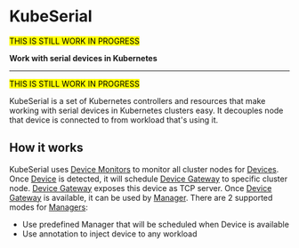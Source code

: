 # KubeSerial 

<mark>THIS IS STILL WORK IN PROGRESS</mark>

<b>Work with serial devices in Kubernetes</b>

---

<mark>THIS IS STILL WORK IN PROGRESS</mark>

KubeSerial is a set of Kubernetes controllers and resources that make working with serial devices in Kubernetes clusters easy. It decouples node that device is connected to from workload that's using it.

## How it works

KubeSerial uses [Device Monitors][DM] to monitor all cluster nodes for [Devices][D]. Once [Device][D] is detected, it will schedule [Device Gateway][DG] to specific cluster node. [Device Gateway][DG] exposes this device as TCP server. Once [Device Gateway][DG] is available, it can be used by [Manager][M]. There are 2 supported modes for [Managers][M]:
- Use predefined Manager that will be scheduled when Device is available
- Use annotation to inject device to any workload


<!-- Links  -->
[D]:  /configuration/devices.md            "Device"
[DM]: /components/monitor.md               "Device Monitor"
[DG]: /components/gateway.md               "Device Gateway"
[M]:  /configuration/managers/SUMMARY.md   "Managers"
